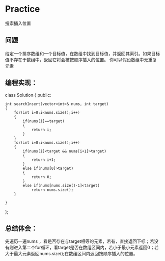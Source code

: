 # Practice
搜索插入位置
## 问题
#### 
给定一个排序数组和一个目标值，在数组中找到目标值，并返回其索引。如果目标值不存在于数组中，返回它将会被按顺序插入的位置。
你可以假设数组中无重复元素
## 编程实现：
class Solution {
public:

    int searchInsert(vector<int>& nums, int target) 
    {
        for(int i=0;i<nums.size();i++)
        {
            if(nums[i]==target)
            {
                return i;
            }
        }
        for(int i=0;i<nums.size();i++)
        {
            if(nums[i]<target && nums[i+1]>target)
            {
                return i+1;
            }
            else if(nums[0]>target)
            {
                return 0;
            }
            else if(nums[nums.size()-1]<target)
                return nums.size();
        }
        
    }
};
## 总结体会：
先遍历一遍nums ，看是否存在与target相等的元素，若有，直接返回下标；若没有则进入第二个for循环，看target是否在数组区间内，若小于最小元素返回0；若大于最大元素返回nums.size();在数组区间内返回按顺序插入的位置。